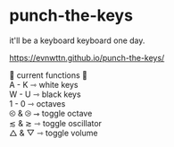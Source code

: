 # punch-the-keys
it'll be a keyboard keyboard one day. 

https://evnwttn.github.io/punch-the-keys/

🌴 current functions 🌴
   <br /> A - K &#8702; white keys
   <br />W - U &#8702; black keys
   <br />1 - 0 &#8702; octaves
   <br />&#10688; & &#10689; &#8702; toggle octave
   <br />&#8818; & &#8819; &#8702; toggle oscillator
   <br />&#9651; & &#9661; &#8702; toggle volume
